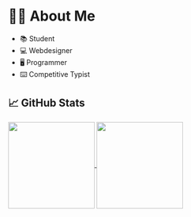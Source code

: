 # 👨‍💻 About Me
* 📚 Student
* 💻 Webdesigner
* 🖥️ Programmer
* ⌨️ Competitive Typist

## 📈 GitHub Stats

<a href="https://github.com/daniel598/github-readme-stats">
  <img align="center" height="175vw" src="https://read-github-stats.vercel.app/api?username=daniel598&show_icons=true" />
</a>
<a href="https://github.com/daniel598/github-readme-stats">
  <img align="center" height="175vw" src="https://read-github-stats.vercel.app/api/top-langs/?username=daniel598&layout=compact" />
</a>

